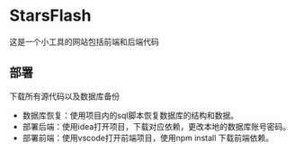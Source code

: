 # StarsFlash
这是一个小工具的网站包括前端和后端代码

## 部署
下载所有源代码以及数据库备份
+ 数据库恢复：使用项目内的sql脚本恢复数据库的结构和数据。
+ 部署后端：使用idea打开项目，下载对应依赖，更改本地的数据库账号密码。
+ 部署前端：使用vscode打开前端项目，使用npm install 下载前端依赖。

